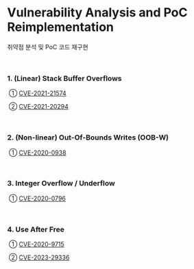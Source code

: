 # Vulnerability Analysis and PoC Reimplementation

취약점 분석 및 PoC 코드 재구현

<br>

### 1. (Linear) Stack Buffer Overflows

​		  ① [CVE-2021-21574](https://github.com/by-roj/24_Vulnerability-Analysis-and-PoC-Reimplementation/blob/main/(Linear)%20Stack%20Buffer%20Overflow/CVE-2021-21574.md)

​		  ② [CVE-2021-20294](https://github.com/by-roj/24_Vulnerability-Analysis-and-PoC-Reimplementation/blob/main/(Linear)%20Stack%20Buffer%20Overflow/CVE-2021-20294.md)

<br>

### 2. (Non-linear) Out-Of-Bounds Writes (OOB-W)

​	  	① [CVE-2020-0938](https://github.com/by-roj/24_Vulnerability-Analysis-and-PoC-Reimplementation/blob/main/(Non-linear)%20Out-Of-Bounds%20Writes%20(OOB-W)/CVE-2020-0938.md)

<br>

### 3. Integer Overflow / Underflow

​		  ① [CVE-2020-0796](https://github.com/by-roj/24_Vulnerability-Analysis-and-PoC-Reimplementation/blob/main/Integer%20Overflow/CVE-2020-0796.md)

<br>

### 4. Use After Free

​		  ① [CVE-2020-9715](https://github.com/by-roj/24_Vulnerability-Analysis-and-PoC-Reimplementation/blob/main/Use%20After%20Free/CVE-2020-9715.md)

​		  ② [CVE-2023-29336](https://github.com/by-roj/24_Vulnerability-Analysis-and-PoC-Reimplementation/blob/main/Use%20After%20Free/CVE-2023-29336.md)
